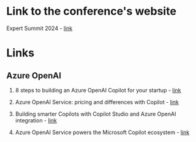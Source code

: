 # Link to the conference's website
Expert Summit 2024 - [link](https://expertsummit.pl/)


# Links

## Azure OpenAI
1. 8 steps to building an Azure OpenAI Copilot for your startup - [link](https://startups.microsoft.com/blog/8-steps-to-building-an-azure-openai-copilot-for-your-startup/)

2. Azure OpenAI Service: pricing and differences with Copilot - [link](https://www.dev4side.com/en/blog/azure-openai-service)

3. Building smarter Copilots with Copilot Studio and Azure OpenAI integration - [link](https://forwardforever.com/building-smarter-copilots-with-copilot-studio-and-azure-openai-integration/)

4. Azure OpenAI Service powers the Microsoft Copilot ecosystem - [link](https://azure.microsoft.com/en-us/blog/azure-openai-service-powers-the-microsoft-copilot-ecosystem/) 
